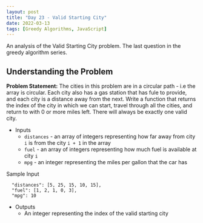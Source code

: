```yaml
---
layout: post
title: "Day 23 - Valid Starting City"
date: 2022-03-13
tags: [Greedy Algorithms, JavaScript]
---
```


An analysis of the Valid Starting City problem. The last question in the greedy algorithm series.

## Understanding the Problem

**Problem Statement:** The cities in this problem are in a circular path - i.e the array is circular. Each city also has a gas station that has fule to provide, and each city is a distance away from the next. Write a function that returns the index of the city in which we can start, travel through all the cities, and return to with 0 or more miles left. There will always be exactly one valid city.

* Inputs
  * `distances` - an array of integers representing how far away from city `i` is from the city `i + 1` in the array
  * `fuel` - an array of integers representing how much fuel is available at city `i`
  * `mpg` - an integer representing the miles per gallon that the car has

Sample Input
```
  "distances": [5, 25, 15, 10, 15],
  "fuel": [1, 2, 1, 0, 3],
  "mpg": 10
```

* Outputs
  * An integer representing the index of the valid starting city